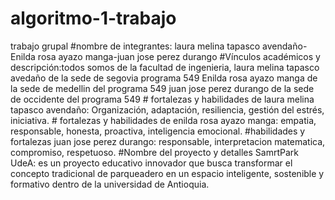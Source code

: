 # algoritmo-1-trabajo
trabajo grupal
#nombre de integrantes: laura melina tapasco avendaño-Enilda rosa ayazo manga-juan jose perez durango
#Vínculos académicos y descripción:todos somos de la facultad de ingenieria, laura melina tapasco avedaño de la sede de segovia programa 549 Enilda rosa ayazo manga de la sede de medellin del programa 549 juan jose perez durango de la sede de occidente del programa 549 # fortalezas y habilidades de laura melina tapasco avendaño: Organización, adaptación, resiliencia, gestión del estrés, iniciativa. # fortalezas y habilidades de enilda rosa ayazo manga: empatia, responsable, honesta, proactiva, inteligencia emocional.  #habilidades y fortalezas juan jose perez durango: responsable, interpretacion matematica, compromiso, respetuoso.
#Nombre del proyecto y detalles
SamrtPark UdeA: es un proyecto educativo innovador que busca transformar el concepto tradicional de parqueadero en un espacio inteligente, sostenible y formativo dentro de la universidad de Antioquia.

